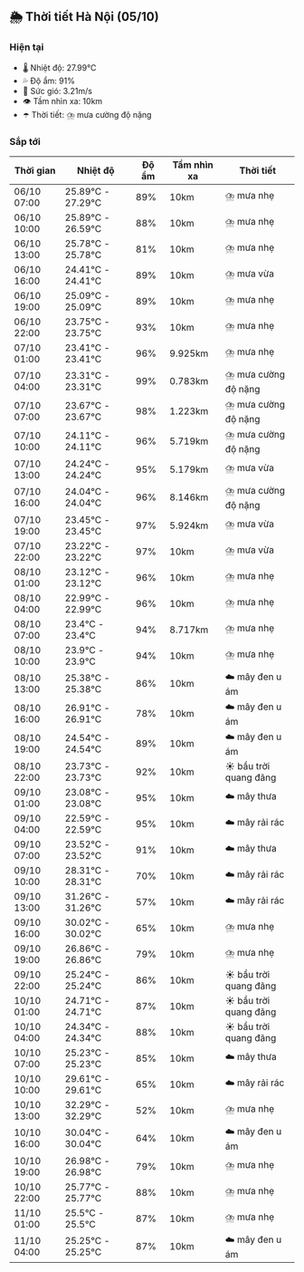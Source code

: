 ## 🌦️ Thời tiết Hà Nội (05/10)

### Hiện tại

- 🌡️ Nhiệt độ: 27.99℃
- 💦 Độ ẩm: 91%
- 💨 Sức gió: 3.21m/s
- 👁️ Tầm nhìn xa: 10km
- ☂️ Thời tiết: ⛈️ mưa cường độ nặng

### Sắp tới

| Thời gian | Nhiệt độ | Độ ẩm | Tầm nhìn xa | Thời tiết |
| --- | --- | --- | --- | --- |
| 06/10 07:00 | 25.89℃ - 27.29℃ | 89% | 10km | ⛈️ mưa nhẹ |
| 06/10 10:00 | 25.89℃ - 26.59℃ | 88% | 10km | ⛈️ mưa nhẹ |
| 06/10 13:00 | 25.78℃ - 25.78℃ | 81% | 10km | ⛈️ mưa nhẹ |
| 06/10 16:00 | 24.41℃ - 24.41℃ | 89% | 10km | ⛈️ mưa vừa |
| 06/10 19:00 | 25.09℃ - 25.09℃ | 89% | 10km | ⛈️ mưa nhẹ |
| 06/10 22:00 | 23.75℃ - 23.75℃ | 93% | 10km | ⛈️ mưa nhẹ |
| 07/10 01:00 | 23.41℃ - 23.41℃ | 96% | 9.925km | ⛈️ mưa nhẹ |
| 07/10 04:00 | 23.31℃ - 23.31℃ | 99% | 0.783km | ⛈️ mưa cường độ nặng |
| 07/10 07:00 | 23.67℃ - 23.67℃ | 98% | 1.223km | ⛈️ mưa cường độ nặng |
| 07/10 10:00 | 24.11℃ - 24.11℃ | 96% | 5.719km | ⛈️ mưa cường độ nặng |
| 07/10 13:00 | 24.24℃ - 24.24℃ | 95% | 5.179km | ⛈️ mưa vừa |
| 07/10 16:00 | 24.04℃ - 24.04℃ | 96% | 8.146km | ⛈️ mưa cường độ nặng |
| 07/10 19:00 | 23.45℃ - 23.45℃ | 97% | 5.924km | ⛈️ mưa vừa |
| 07/10 22:00 | 23.22℃ - 23.22℃ | 97% | 10km | ⛈️ mưa vừa |
| 08/10 01:00 | 23.12℃ - 23.12℃ | 96% | 10km | ⛈️ mưa nhẹ |
| 08/10 04:00 | 22.99℃ - 22.99℃ | 96% | 10km | ⛈️ mưa nhẹ |
| 08/10 07:00 | 23.4℃ - 23.4℃ | 94% | 8.717km | ⛈️ mưa nhẹ |
| 08/10 10:00 | 23.9℃ - 23.9℃ | 94% | 10km | ⛈️ mưa nhẹ |
| 08/10 13:00 | 25.38℃ - 25.38℃ | 86% | 10km | ☁️ mây đen u ám |
| 08/10 16:00 | 26.91℃ - 26.91℃ | 78% | 10km | ☁️ mây đen u ám |
| 08/10 19:00 | 24.54℃ - 24.54℃ | 89% | 10km | ☁️ mây đen u ám |
| 08/10 22:00 | 23.73℃ - 23.73℃ | 92% | 10km | ☀️ bầu trời quang đãng |
| 09/10 01:00 | 23.08℃ - 23.08℃ | 95% | 10km | ☁️ mây thưa |
| 09/10 04:00 | 22.59℃ - 22.59℃ | 95% | 10km | ☁️ mây rải rác |
| 09/10 07:00 | 23.52℃ - 23.52℃ | 91% | 10km | ☁️ mây thưa |
| 09/10 10:00 | 28.31℃ - 28.31℃ | 70% | 10km | ☁️ mây rải rác |
| 09/10 13:00 | 31.26℃ - 31.26℃ | 57% | 10km | ☁️ mây rải rác |
| 09/10 16:00 | 30.02℃ - 30.02℃ | 65% | 10km | ⛈️ mưa nhẹ |
| 09/10 19:00 | 26.86℃ - 26.86℃ | 79% | 10km | ⛈️ mưa nhẹ |
| 09/10 22:00 | 25.24℃ - 25.24℃ | 86% | 10km | ☀️ bầu trời quang đãng |
| 10/10 01:00 | 24.71℃ - 24.71℃ | 87% | 10km | ☀️ bầu trời quang đãng |
| 10/10 04:00 | 24.34℃ - 24.34℃ | 88% | 10km | ☀️ bầu trời quang đãng |
| 10/10 07:00 | 25.23℃ - 25.23℃ | 85% | 10km | ☁️ mây thưa |
| 10/10 10:00 | 29.61℃ - 29.61℃ | 65% | 10km | ☁️ mây rải rác |
| 10/10 13:00 | 32.29℃ - 32.29℃ | 52% | 10km | ⛈️ mưa nhẹ |
| 10/10 16:00 | 30.04℃ - 30.04℃ | 64% | 10km | ☁️ mây đen u ám |
| 10/10 19:00 | 26.98℃ - 26.98℃ | 79% | 10km | ⛈️ mưa nhẹ |
| 10/10 22:00 | 25.77℃ - 25.77℃ | 88% | 10km | ⛈️ mưa nhẹ |
| 11/10 01:00 | 25.5℃ - 25.5℃ | 87% | 10km | ⛈️ mưa nhẹ |
| 11/10 04:00 | 25.25℃ - 25.25℃ | 87% | 10km | ☁️ mây đen u ám |
